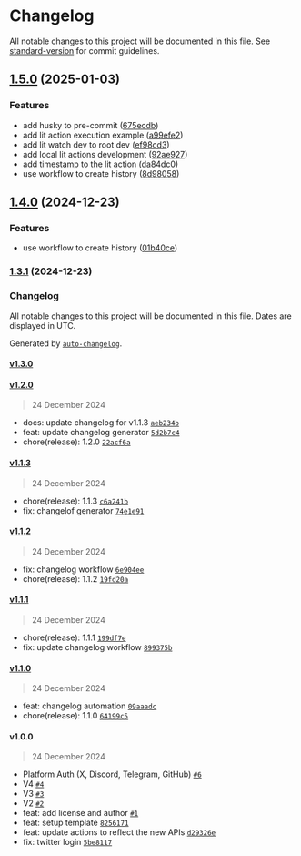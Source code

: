 # Changelog

All notable changes to this project will be documented in this file. See [standard-version](https://github.com/conventional-changelog/standard-version) for commit guidelines.

## [1.5.0](https://github.com/gitaalekhyapaul/AI-Agent-Starter-Kit/compare/v1.2.0...v1.5.0) (2025-01-03)


### Features

* add husky to pre-commit ([675ecdb](https://github.com/gitaalekhyapaul/AI-Agent-Starter-Kit/commit/675ecdb8bca59c55c25fc7f975a4dc018549ba6b))
* add lit action execution example ([a99efe2](https://github.com/gitaalekhyapaul/AI-Agent-Starter-Kit/commit/a99efe269e6f77252362d55facaf6486f0a9f3f0))
* add lit watch dev to root dev ([ef98cd3](https://github.com/gitaalekhyapaul/AI-Agent-Starter-Kit/commit/ef98cd3632bda9889de67aa3335d68fad3b7572e))
* add local lit actions development ([92ae927](https://github.com/gitaalekhyapaul/AI-Agent-Starter-Kit/commit/92ae927f654fe9e42c977d70f066b4f224435854))
* add timestamp to the lit action ([da84dc0](https://github.com/gitaalekhyapaul/AI-Agent-Starter-Kit/commit/da84dc05e2bda7d7b359347bd12308c0d7ee9129))
* use workflow to create history ([8d98058](https://github.com/gitaalekhyapaul/AI-Agent-Starter-Kit/commit/8d980586b145b3f7cebd601ab62d474f438dc3b8))

## [1.4.0](https://github.com/abridged/AI-Agent-Starter-Kit/compare/v1.3.1...v1.4.0) (2024-12-23)


### Features

* use workflow to create history ([01b40ce](https://github.com/abridged/AI-Agent-Starter-Kit/commit/01b40ce39b4b9be65d6b7886fb7775a2ff254322))

### [1.3.1](https://github.com/abridged/AI-Agent-Starter-Kit/compare/v1.3.0...v1.3.1) (2024-12-23)

### Changelog

All notable changes to this project will be documented in this file. Dates are displayed in UTC.

Generated by [`auto-changelog`](https://github.com/CookPete/auto-changelog).

#### [v1.3.0](https://github.com/abridged/AI-Agent-Starter-Kit/compare/v1.2.0...v1.3.0)

#### [v1.2.0](https://github.com/abridged/AI-Agent-Starter-Kit/compare/v1.1.3...v1.2.0)

> 24 December 2024

- docs: update changelog for v1.1.3 [`aeb234b`](https://github.com/abridged/AI-Agent-Starter-Kit/commit/aeb234bbc3dd66c63368a78e1a53895e81073ea7)
- feat: update changelog generator [`5d2b7c4`](https://github.com/abridged/AI-Agent-Starter-Kit/commit/5d2b7c4adfe23f93a05e2ab2b030ea8528f93a6a)
- chore(release): 1.2.0 [`22acf6a`](https://github.com/abridged/AI-Agent-Starter-Kit/commit/22acf6a4eff76decdb799fff1bc5184d4dea5ad8)

#### [v1.1.3](https://github.com/abridged/AI-Agent-Starter-Kit/compare/v1.1.2...v1.1.3)

> 24 December 2024

- chore(release): 1.1.3 [`c6a241b`](https://github.com/abridged/AI-Agent-Starter-Kit/commit/c6a241bc2817d59c18c8cb7dec74dfe3c0e6b673)
- fix: changelof generator [`74e1e91`](https://github.com/abridged/AI-Agent-Starter-Kit/commit/74e1e91b10a216a253d90f54fefd5835114a48bf)

#### [v1.1.2](https://github.com/abridged/AI-Agent-Starter-Kit/compare/v1.1.1...v1.1.2)

> 24 December 2024

- fix: changelog workflow [`6e904ee`](https://github.com/abridged/AI-Agent-Starter-Kit/commit/6e904ee55b08cc5625182149eb712add02a6e580)
- chore(release): 1.1.2 [`19fd20a`](https://github.com/abridged/AI-Agent-Starter-Kit/commit/19fd20abfb640c32eed62db8ead610772e6d8624)

#### [v1.1.1](https://github.com/abridged/AI-Agent-Starter-Kit/compare/v1.1.0...v1.1.1)

> 24 December 2024

- chore(release): 1.1.1 [`199df7e`](https://github.com/abridged/AI-Agent-Starter-Kit/commit/199df7ea7eed69981383a4a4586d4fbdbb8a783a)
- fix: update changelog workflow [`899375b`](https://github.com/abridged/AI-Agent-Starter-Kit/commit/899375b1b63f5446d298b96d2512b25f4b7c25b7)

#### [v1.1.0](https://github.com/abridged/AI-Agent-Starter-Kit/compare/v1.0.0...v1.1.0)

> 24 December 2024

- feat: changelog automation [`09aaadc`](https://github.com/abridged/AI-Agent-Starter-Kit/commit/09aaadc282134358ba71e977af80c5560bb6ae89)
- chore(release): 1.1.0 [`64199c5`](https://github.com/abridged/AI-Agent-Starter-Kit/commit/64199c547103279704f10f829b06bc83d7a13adb)

#### v1.0.0

> 24 December 2024

- Platform Auth (X, Discord, Telegram, GitHub) [`#6`](https://github.com/abridged/AI-Agent-Starter-Kit/pull/6)
- V4 [`#4`](https://github.com/abridged/AI-Agent-Starter-Kit/pull/4)
- V3 [`#3`](https://github.com/abridged/AI-Agent-Starter-Kit/pull/3)
- V2 [`#2`](https://github.com/abridged/AI-Agent-Starter-Kit/pull/2)
- feat: add license and author [`#1`](https://github.com/abridged/AI-Agent-Starter-Kit/pull/1)
- feat: setup template [`8256171`](https://github.com/abridged/AI-Agent-Starter-Kit/commit/82561712cf9062413f49920b963e4fa7b48f65a7)
- feat: update actions to reflect the new APIs [`d29326e`](https://github.com/abridged/AI-Agent-Starter-Kit/commit/d29326e0b1b9fc4abbd5c5e20e6038103f0f195a)
- fix: twitter login [`5be8117`](https://github.com/abridged/AI-Agent-Starter-Kit/commit/5be8117f589df898727bed4873acd1ab6f8e6bcd)
